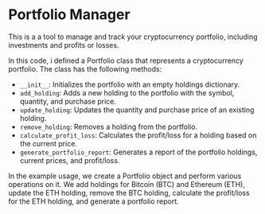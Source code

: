 # Portfolio Manager

This is a a tool to manage and track your cryptocurrency portfolio, including investments and profits or losses.

In this code, i defined a Portfolio class that represents a cryptocurrency portfolio. The class has the following methods:

-  ``` __init__ ```: Initializes the portfolio with an empty holdings dictionary.
-  ```add_holding```: Adds a new holding to the portfolio with the symbol, quantity, and purchase price.
-  ```update_holding```: Updates the quantity and purchase price of an existing holding.
-  ```remove_holding```: Removes a holding from the portfolio.
-  ```calculate_profit_loss```: Calculates the profit/loss for a holding based on the current price.
-  ```generate_portfolio_report```: Generates a report of the portfolio holdings, current prices, and profit/loss.

  
In the example usage, we create a Portfolio object and perform various operations on it. We add holdings for Bitcoin (BTC) and Ethereum (ETH), update the ETH holding, remove the BTC holding, calculate the profit/loss for the ETH holding, and generate a portfolio report.
